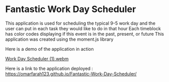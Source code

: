 # Fantastic Work Day Scheduler

This application is used for scheduling the typical 9-5 work day and the user can put in each task they would like to do in that hour
Each timeblock has color codes displaying if this event is in the past, present, or future
This application was created using the moment.js library


Here is a demo of the application in action

[Work Day Scheduler (1).webm](https://user-images.githubusercontent.com/76454677/185814240-e9d1f186-3ad2-4115-a89e-fef35abf333c.webm)


Here is a link to the application deployed : https://omarfarah123.github.io/Fantastic-Work-Day-Scheduler/